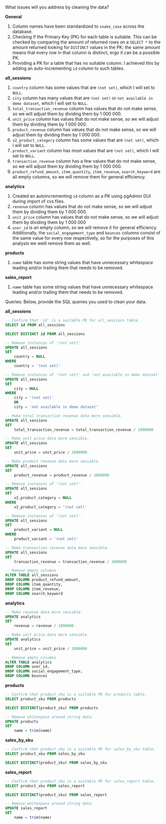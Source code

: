 What issues will you address by cleaning the data?

**General**
1. Column names have been standardized to `snake_case` across the database.
2. Checking if the Primary Key (PK) for each table is suitable. This can be checked by comparing the amount of returned rows on a `SELECT *` to the amount returned looking for `DISTINCT` values in the PK; the same amount means that every row in that column is distinct, ergo it can be a possible PK.
3. Providing a PK for a table that has no suitable column. I achieved this by adding an auto-incrementing `id` column to such tables.

**all_sessions**
1. `country` column has some values that are `(not set)`, which I will set to `NULL`.
2. `city` column has many values that are `(not set)` or `not available in demo dataset`, which I will set to `NULL`.
3. `total_transaction_revenue` column has values that do not make sense, so we will adjust them by dividing them by 1 000 000.
4. `unit_price` column has values that do not make sense, so we will adjust them by dividing them by 1 000 000.
5. `product_revenue` column has values that do not make sense, so we will adjust them by dividing them by 1 000 000.
6. `v2_product_category` column has some values that are `(not set)`, which I will set to `NULL`.
7. `product_variant` column has most values that are `(not set)`, which I will set to `NULL`.
8. `transaction_revenue` column has a few values that do not make sense, so we will adjust them by dividing them by 1 000 000.
9. `product_refund_amount`, `item_quantity`, `item_revenue`, `search_keyword` are all empty columns, so we will remove them for general efficiency.

**analytics**
1. Created an autoincrementing `id` column as a PK using pgAdmin GUI during import of cvs files.
2. `revenue` column has values that do not make sense, so we will adjust them by dividing them by 1 000 000.
3. `unit_price` column has values that do not make sense, so we will adjust them by dividing them by 1 000 000
4. `user_id` is an empty column, so we will remove it for general efficiency. Additionally, the `social_engagement_type` and `bounces` columns consist of the same value for every row respectively, so for the purposes of this analysis we weill remove them as well.

**products**
1. `name` table has some string values that have unnecessary whitespace leading and/or trailing them that needs to be removed.

**sales_report**
1. `name` table has some string values that have unnecessary whitespace leading and/or trailing them that needs to be removed.




Queries:
Below, provide the SQL queries you used to clean your data.

**all_sessions**

```SQL
-- Confirm that 'id' is a suitable PK for all_sessions table.
SELECT id FROM all_sessions

SELECT DISTINCT id FROM all_sessions
```
```SQL
-- Remove instances of '(not set)'.
UPDATE all_sessions
SET
	country = NULL
WHERE
	country = '(not set)'
```
```SQL
-- Remove instances of '(not set)' and 'not available in demo dataset'.
UPDATE all_sessions
SET
	city = NULL
WHERE
	city = '(not set)' 
	OR 
	city = 'not available in demo dataset'
```
```SQL
-- Make total transaction revenue data more sensible.
UPDATE all_sessions
SET
	total_transaction_revenue = total_transaction_revenue / 1000000
```
```SQL
-- Make unit price data more sensible.
UPDATE all_sessions
SET
	unit_price = unit_price / 1000000
```
```SQL
-- Make product revenue data more sensible.
UPDATE all_sessions
SET
	product_revenue = product_revenue / 1000000
```
```SQL
-- Remove instances of '(not set)'.
UPDATE all_sessions
SET
	v2_product_category = NULL
WHERE
	v2_product_category = '(not set)'
```
```SQL
-- Remove instances of '(not set)'.
UPDATE all_sessions
SET
	product_variant = NULL
WHERE
	product_variant = '(not set)'
```
```SQL
-- Make transaction revenue data more sensible.
UPDATE all_sessions
SET
	transaction_revenue = transaction_revenue / 1000000
```
```SQL
-- Remove empty columns
ALTER TABLE all_sessions
DROP COLUMN product_refund_amount,
DROP COLUMN item_quantity,
DROP COLUMN item_revenue,
DROP COLUMN search_keyword
```

**analytics**
```SQL
-- Make revenue data more sensible.
UPDATE analytics
SET
	revenue = revenue / 1000000
```
```SQL
-- Make unit price data more sensible.
UPDATE analytics
SET
	unit_price = unit_price / 1000000
```
```SQL
-- Remove empty columns
ALTER TABLE analytics
DROP COLUMN user_id,
DROP COLUMN social_engagement_type,
DROP COLUMN bounces
```

**products**
```SQL
-- Confirm that product_sku is a suitable PK for products table.
SELECT product_sku FROM products

SELECT DISTINCT(product_sku) FROM products
```
```SQL
-- Remove whitespace around string data.
UPDATE products
SET
	name = trim(name)
```

**sales_by_sku**
```SQL
-- Confirm that product_sku is a suitable PK for sales_by_sku table.
SELECT product_sku FROM sales_by_sku

SELECT DISTINCT(product_sku) FROM sales_by_sku
```

**sales_report**
```SQL
-- Confirm that product_sku is a suitable PK for sales_report table.
SELECT product_sku FROM sales_report

SELECT DISTINCT(product_sku) FROM sales_report
```
```SQL
-- Remove whitespace around string data.
UPDATE sales_report
SET
	name = trim(name)
```
